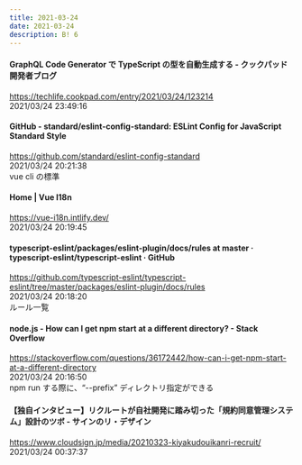 ```yaml
---
title: 2021-03-24
date: 2021-03-24
description: B! 6
---
```


#### GraphQL Code Generator で TypeScript の型を自動生成する - クックパッド開発者ブログ
https://techlife.cookpad.com/entry/2021/03/24/123214<br>
2021/03/24 23:49:16<br>


#### GitHub - standard/eslint-config-standard: ESLint Config for JavaScript Standard Style
https://github.com/standard/eslint-config-standard<br>
2021/03/24 20:21:38<br>
vue cli の標準


#### Home | Vue I18n
https://vue-i18n.intlify.dev/<br>
2021/03/24 20:19:45<br>


#### typescript-eslint/packages/eslint-plugin/docs/rules at master · typescript-eslint/typescript-eslint · GitHub
https://github.com/typescript-eslint/typescript-eslint/tree/master/packages/eslint-plugin/docs/rules<br>
2021/03/24 20:18:20<br>
ルール一覧


#### node.js - How can I get npm start at a different directory? - Stack Overflow
https://stackoverflow.com/questions/36172442/how-can-i-get-npm-start-at-a-different-directory<br>
2021/03/24 20:16:50<br>
npm run する際に、“--prefix” ディレクトリ指定ができる


#### 【独自インタビュー】リクルートが自社開発に踏み切った「規約同意管理システム」設計のツボ - サインのリ・デザイン
https://www.cloudsign.jp/media/20210323-kiyakudouikanri-recruit/<br>
2021/03/24 00:37:37<br>


